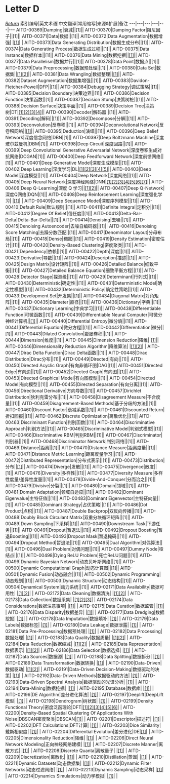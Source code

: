 # Letter D
[*Return*](https://github.com/SyncedAI00/Artificial-Intelligence-Terminology/blob/master/README.md)
索引编号|英文术语|中文翻译|常用缩写|来源&扩展|备注
---|---|---|---|---|---
AITD-00369|Damping|衰减||[1]||
AITD-00370|Damping Factor|阻尼因子||[1]||
AITD-00371|Data|数据||[1]||
AITD-00372|Data Augmentation|数据增强| |[[1]](https://pubs.rsc.org/en/content/chapter/bk9781788017893-00424/978-1-78801-789-3)| |
AITD-00373|Data Generating Distribution|数据生成分布||[1]||
AITD-00374|Data Generating Process|数据生成过程||[1]||
AITD-00375|Data Instance|数据样本||[1]||
AITD-00376|Data Mining|数据挖掘||[[1]](https://pubs.rsc.org/en/content/chapter/bk9781788017893-00037/978-1-78801-789-3)||
AITD-00377|Data Parallelism|数据并行||[1]||
AITD-00378|Data Point|数据点||[1]||
AITD-00379|Data Preprocessing|数据预处理||[1]||
AITD-00380|Data Set|数据集||[[1]](https://www.jiqizhixin.com/articles/2018-01-04-6)[[2]](https://www.nature.com/articles/s41557-021-00716-z)||
AITD-00381|Data Wrangling|数据整理||[[1]](https://www.jiqizhixin.com/articles/2017-08-25-5)||
AITD-00382|Dataset Augmentation|数据集增强||[1]||
AITD-00383|Davidon-Fletcher-Powell|DFP||[1]||
AITD-00384|Debugging Strategy|调试策略||[1]||
AITD-00385|Decision Boundary|决策边界||[1]||
AITD-00386|Decision Function|决策函数||[1]||
AITD-00387|Decision Stump|决策树桩||[1]||
AITD-00388|Decision Surface|决策平面||[1]||
AITD-00389|Decision Tree|决策树|DT|[[1]](https://www.jiqizhixin.com/articles/2018-01-10)[[2]](https://www.jiqizhixin.com/articles/2017-11-29-5)[[3]](https://pubs.rsc.org/en/content/chapter/bk9781788017893-00311/978-1-78801-789-3)[[4]](https://pubs.rsc.org/en/content/chapter/bk9781788017893-00037/978-1-78801-789-3)||
AITD-00390|Decoder|解码器||[1]||
AITD-00391|Decoding|解码||[1]||
AITD-00392|Decompose|分解||[1]||
AITD-00393|Deconvolution|反卷积||[1]||
AITD-00394|Deconvolutional Network|反卷积网络||[[1]](https://www.jiqizhixin.com/articles/2017-09-14)||
AITD-00395|Deduction|演绎||[1]||
AITD-00396|Deep Belief Network|深度信念网络|DBN|[1]||
AITD-00397|Deep Boltzmann Machine|深度玻尔兹曼机|DBM|[1]||
AITD-00398|Deep Circuit|深度回路||[1]||
AITD-00399|Deep Convolutional Generative Adversarial Network|深度卷积生成对抗网络|DCGAN|[1]||
AITD-00400|Deep Feedforward Network|深度前馈网络||[1]||
AITD-00401|Deep Generative Model|深度生成模型||[1]||
AITD-00402|Deep Learning|深度学习|DL|[[1]](https://www.jiqizhixin.com/articles/2018-01-17-2)[[2]](https://www.jiqizhixin.com/articles/2018-01-15-4)[[3]](https://www.jiqizhixin.com/articles/2018-01-15-2)[[4]](https://pubs.rsc.org/en/content/chapter/bk9781788017893-00037/978-1-78801-789-3)[[5]](https://www.nature.com/articles/s41557-021-00716-z)||
AITD-00403|Deep Model|深度模型||[1]||
AITD-00404|Deep Network|深度网络||[1]||
AITD-00405|Deep Neural Network|深度神经网络|DNN|[[1]](https://www.jiqizhixin.com/articles/2018-01-15-2)[[2]](https://www.jiqizhixin.com/articles/2018-01-10)[[3]](https://www.jiqizhixin.com/articles/2018-01-07-2)[[4]](https://pubs.rsc.org/en/content/chapter/bk9781788017893-00109/978-1-78801-789-3)[[5]](https://pubs.rsc.org/en/content/chapter/bk9781788017893-00372/978-1-78801-789-3)[[6]](https://pubs.rsc.org/en/content/chapter/bk9781788017893-00037/978-1-78801-789-3)[[7]](https://pubs.rsc.org/en/content/chapter/bk9781788017893-00280/978-1-78801-789-3)||
AITD-00406|Deep Q-Learning|深度 Q 学习||[[1]](https://www.jiqizhixin.com/articles/2017-10-10-2)[[2]](https://www.jiqizhixin.com/articles/2017-08-22-8)||
AITD-00407|Deep Q-Network|深度Q网络|DQN|[1]||
AITD-00408|Deep Reinforcement Learning|深度强化学习| |[[1]](https://pubs.rsc.org/en/content/chapter/bk9781788017893-00340/978-1-78801-789-3)| |
AITD-00409|Deep Sequence Model|深度序列模型||[1]||
AITD-00410|Default Rule|默认规则||[1]||
AITD-00411|Definite Integral|定积分||[1]||
AITD-00412|Degree Of Belief|信任度||[1]||
AITD-00413|Delta-Bar-Delta|Delta-Bar-Delta||[1]||
AITD-00414|Denoising|去噪||[1]||
AITD-00415|Denoising Autoencoder|去噪自编码器||[1]||
AITD-00416|Denoising Score Matching|去躁分数匹配||[1]||
AITD-00417|Denominator Layout|分母布局||[1]||
AITD-00418|Dense|稠密||[1]||
AITD-00419|Density Estimation|密度估计||[1]||
AITD-00420|Density-Based Clustering|密度聚类||[1]||
AITD-00421|Dependency|依赖||[1]||
AITD-00422|Depth|深度||[1]||
AITD-00423|Derivative|导数||[1]||
AITD-00424|Description|描述||[1]||
AITD-00425|Design Matrix|设计矩阵||[1]||
AITD-00426|Detailed Balance|细致平衡||[1]||
AITD-00427|Detailed Balance Equation|细致平衡方程||[1]||
AITD-00428|Detector Stage|探测级||[1]||
AITD-00429|Determinant|行列式||[1]||
AITD-00430|Deterministic|确定性||[1]||
AITD-00431|Deterministic Model|确定性模型||[1]||
AITD-00432|Deterministic Policy|确定性策略||[1]||
AITD-00433|Development Set|开发集||[1]||
AITD-00434|Diagonal Matrix|对角矩阵||[1]||
AITD-00435|Diameter|直径||[1]||
AITD-00436|Dictionary|字典||[1]||
AITD-00437|Dictionary Learning|字典学习||[1]||
AITD-00438|Differentiable Function|可微函数||[1]||
AITD-00439|Differentiable Neural Computer|可微分神经计算机||[[1]](https://www.jiqizhixin.com/articles/2017-04-11-7)||
AITD-00440|Differential Entropy|微分熵||[1]||
AITD-00441|Differential Equation|微分方程||[1]||
AITD-00442|Differentiation|微分||[1]||
AITD-00443|Dilated Convolution|膨胀卷积||[1]||
AITD-00444|Dimension|维度||[1]||
AITD-00445|Dimension Reduction|降维||[[1]](https://pubs.rsc.org/en/content/chapter/bk9781788017893-00037/978-1-78801-789-3)||
AITD-00446|Dimensionality Reduction Algorithm|降维算法| |[[1]](https://pubs.rsc.org/en/content/chapter/bk9781788017893-00169/978-1-78801-789-3)[[2]](https://www.jiqizhixin.com/articles/2017-08-31-2)| |
AITD-00447|Dirac Delta Function|Dirac Delta函数||[1]||
AITD-00448|Dirac Distribution|Dirac分布||[1]||
AITD-00449|Directed|有向||[1]||
AITD-00450|Directed Acyclic Graph|有向非循环图|DAG|[1]||
AITD-00451|Directed Edge|有向边||[1]||
AITD-00452|Directed Graph|有向图||[1]||
AITD-00453|Directed Graphical Model|有向图模型||[1]||
AITD-00454|Directed Model|有向模型||[1]||
AITD-00455|Directed Separation|有向分离||[1]||
AITD-00456|Directional Derivative|方向导数||[1]||
AITD-00457|Dirichlet Distribution|狄利克雷分布||[1]||
AITD-00458|Disagreement Measure|不合度量||[1]||
AITD-00459|Disagreement-Based Methods|基于分歧的方法||[1]||
AITD-00460|Discount Factor|衰减系数||[1]||
AITD-00461|Discounted Return|折扣回报||[1]||
AITD-00462|Discrete Optimization|离散优化||[1]||
AITD-00463|Discriminant Function|判别函数||[1]||
AITD-00464|Discriminative Approach|判别方法||[1]||
AITD-00465|Discriminative Model|判别式模型||[1]||
AITD-00466|Discriminative RBM|判别RBM||[1]||
AITD-00467|Discriminator|判别器||[1]||
AITD-00468|Discriminator Network|判别网络||[1]||
AITD-00469|Distance|距离||[1]||
AITD-00470|Distance Measure|距离度量||[1]||
AITD-00471|Distance Metric Learning|距离度量学习||[1]||
AITD-00472|Distributed Representation|分布式表示||[1]||
AITD-00473|Distribution|分布||[[1]](https://www.jiqizhixin.com/articles/2018-01-09)||
AITD-00474|Diverge|发散||[1]||
AITD-00475|Divergence|散度||[1]||
AITD-00476|Diversity|多样性||[1]||
AITD-00477|Diversity Measure|多样性度量/差异性度量||[1]||
AITD-00478|Divide-And-Conquer|分而治之||[1]||
AITD-00479|Divisive|分裂||[1]||
AITD-00480|Domain|领域||[1]||
AITD-00481|Domain Adaptation|领域自适应||[1]||
AITD-00482|Dominant Eigenvalue|主特征值||[1]||
AITD-00483|Dominant Eigenvector|主特征向量||[1]||
AITD-00485|Dominant Strategy|占优策略||[1]||
AITD-00486|Dot Product|点积||[1]||
AITD-00487|Double Backprop|双反向传播||[1]||
AITD-00488|Doubly Block Circulant Matrix|双重分块循环矩阵||[1]||
AITD-00489|Down Sampling|下采样||[1]||
AITD-00490|Downstream Task|下游任务||[1]||
AITD-00491|Dropout|暂退法||[1]||
AITD-00492|Dropout Boosting|暂退Boosting||[1]||
AITD-00493|Dropout Mask|暂退掩码||[1]||
AITD-00494|Dropout Method|暂退法||[1]||
AITD-00495|Dual Algorithm|对偶算法||[1]||
AITD-00496|Dual Problem|对偶问题||[1]||
AITD-00497|Dummy Node|哑结点||[1]||
AITD-00498|Dying ReLU Problem|死亡ReLU问题||[1]||
AITD-00499|Dynamic Bayesian Network|动态贝叶斯网络||[1]||
AITD-00500|Dynamic Computational Graph|动态计算图||[1]||
AITD-00501|Dynamic Fusion|动态融合||[1]||
AITD-00502|Dynamic Programming|动态规划||[1]||
AITD-00503|Dynamic Structure|动态结构||[1]||
AITD-00504|Dynamical System|动力系统||[1]||
AITD-02171|Data Availability|数据可用性| |[[1]](https://www.nature.com/articles/s41557-021-00716-z)[[2]](https://pubs.rsc.org/en/content/chapter/bk9781788017893-00206/978-1-83916-023-3)| |
AITD-02172|Data Cleaning|数据清洗| |[[1]](https://www.nature.com/articles/s41557-021-00716-z)[[2]](https://pubs.rsc.org/en/content/chapter/bk9781788017893-00311/978-1-78801-789-3)| |
AITD-02173|Data Collection|数据采集| |[[1]](https://pubs.rsc.org/en/content/chapter/bk9781788017893-00109/978-1-78801-789-3)[[2]](https://www.nature.com/articles/s41557-021-00716-z)[[3]](https://pubs.rsc.org/en/content/chapter/bk9781788017893-00311/978-1-78801-789-3)| |
AITD-02174|Data Considerations|数据注意事项| |[[1]](https://pubs.rsc.org/en/content/chapter/bk9781788017893-00372/978-1-78801-789-3)| |
AITD-02175|Data Curation|数据监管| |[[1]](https://www.nature.com/articles/s41557-021-00716-z)| |
AITD-02176|Data Disparity|数据差异| |[[1]](https://pubs.rsc.org/en/content/chapter/bk9781788017893-00136/978-1-78801-789-3)| |
AITD-02177|Data Dredging|数据挖掘| |[[1]](https://www.nature.com/articles/s41557-021-00716-z)| |
AITD-02178|Data Imputation|数据填补| |[[1]](https://pubs.rsc.org/en/content/chapter/bk9781788017893-00311/978-1-78801-789-3)| |
AITD-02179|Data Labels|数据标签| |[[1]](https://pubs.rsc.org/en/content/chapter/bk9781788017893-00109/978-1-78801-789-3)| |
AITD-02180|Data Leakage|数据泄露| |[[1]](https://www.nature.com/articles/s41557-021-00716-z)| |
AITD-02181|Data Pre-Processing|数据预处理| |[[1]](https://pubs.rsc.org/en/content/chapter/bk9781788017893-00311/978-1-78801-789-3)| |
AITD-02182|Data Processing|数据处理| |[[1]](https://pubs.rsc.org/en/content/chapter/bk9781788017893-00340/978-1-78801-789-3)| |
AITD-02183|Data Quality|数据质量| |[[1]](https://www.nature.com/articles/s41557-021-00716-z)[[2]](https://pubs.rsc.org/en/content/chapter/bk9781788017893-00372/978-1-78801-789-3)| |
AITD-02184|Data Reduction|数据缩减| |[[1]](https://pubs.rsc.org/en/content/chapter/bk9781788017893-00109/978-1-78801-789-3)[[2]](https://pubs.rsc.org/en/content/chapter/bk9781788017893-00311/978-1-78801-789-3)| |
AITD-02185|Data Representation|数据表示| |[[1]](https://www.nature.com/articles/s41557-021-00716-z)[[2]](https://pubs.rsc.org/en/content/chapter/bk9781788017893-00311/978-1-78801-789-3)| |
AITD-02186|Data Selection|数据选择| |[[1]](https://www.nature.com/articles/s41557-021-00716-z)| |
AITD-02187|Data Sources|数据源| |[[1]](https://www.nature.com/articles/s41557-021-00716-z)| |
AITD-02188|Data Splitting|数据拆分| |[[1]](https://www.nature.com/articles/s41557-021-00716-z)| |
AITD-02189|Data Transformation|数据转换| |[[1]](https://pubs.rsc.org/en/content/chapter/bk9781788017893-00311/978-1-78801-789-3)| |
AITD-02190|Data-Driven|数据驱动| |[[1]](https://www.nature.com/articles/s41557-021-00716-z)[[2]](https://pubs.rsc.org/en/content/chapter/bk9781788017893-00424/978-1-78801-789-3)| |
AITD-02191|Data-Driven Decision-Making|数据驱动的决策| |[[1]](https://pubs.rsc.org/en/content/chapter/bk9781788017893-00450/978-1-78801-789-3)| |
AITD-02192|Data-Driven Methods|数据驱动的方法| |[[1]](https://www.nature.com/articles/s41557-021-00716-z)| |
AITD-02193|Data-Driven Spectral Analysis|数据驱动的光谱分析| |[[1]](https://pubs.rsc.org/en/content/chapter/bk9781788017893-00424/978-1-78801-789-3)| |
AITD-02194|Data-Mining|数据挖掘| |[[1]](https://www.nature.com/articles/s41557-021-00716-z)| |
AITD-02195|Database|数据库| |[[1]](https://www.nature.com/articles/s41557-021-00716-z)| |
AITD-02196|DE Algorithm|差分进化算法| |[[1]](https://pubs.rsc.org/en/content/chapter/bk9781788017893-00227/978-1-78801-789-3)| |
AITD-02197|Deeplift|DeepLift模型| |[[1]](https://pubs.rsc.org/en/content/chapter/bk9781788017893-00340/978-1-78801-789-3)| |
AITD-02198|Dendrogram|树状图| |[[1]](https://pubs.rsc.org/en/content/chapter/bk9781788017893-00424/978-1-78801-789-3)| |
AITD-02199|Density Functional Theory|密度泛函理论|DFT|[[1]](https://pubs.rsc.org/en/content/chapter/bk9781788017893-00512/978-1-78801-789-3)[[2]](https://pubs.rsc.org/en/content/chapter/bk9781788017893-00280/978-1-78801-789-3)[[3]](https://pubs.rsc.org/en/content/chapter/bk9781788017893-00424/978-1-78801-789-3)[[4]](https://pubs.rsc.org/en/content/chapter/bk9781788017893-00169/978-1-78801-789-3)[[5]](https://pubs.rsc.org/en/content/chapter/bk9781788017893-00311/978-1-78801-789-3)[[6]](https://www.nature.com/articles/s41557-021-00716-z)| |
AITD-02200|Density-Based Spatial Clustering Of Applications With Noise|DBSCAN密度聚类|DBSCAN|[[1]](https://pubs.rsc.org/en/content/chapter/bk9781788017893-00311/978-1-78801-789-3)| |
AITD-02201|Descriptor|描述符| |[[1]](https://pubs.rsc.org/en/content/chapter/bk9781788017893-00037/978-1-78801-789-3)| |
AITD-02202|DFT Calculations|DFT计算| |[[1]](https://pubs.rsc.org/en/content/chapter/bk9781788017893-00280/978-1-78801-789-3)| |
AITD-02203|Dice Similarity|戴斯相似度| |[[1]](https://pubs.rsc.org/en/content/chapter/bk9781788017893-00037/978-1-78801-789-3)| |
AITD-02204|Differential Evolution|差分进化|DE|[[1]](https://pubs.rsc.org/en/content/chapter/bk9781788017893-00227/978-1-78801-789-3)| |
AITD-02205|Dimensionality Reduction|降维| |[[1]](https://pubs.rsc.org/en/content/chapter/bk9781788017893-00037/978-1-78801-789-3)| |
AITD-02206|Direct Neural Network Modeling|正向神经网络建模| |[[1]](https://pubs.rsc.org/en/content/chapter/bk9781788017893-00227/978-1-78801-789-3)| |
AITD-02207|Discrete Manner|离散方式| |[[1]](https://pubs.rsc.org/en/content/chapter/bk9781788017893-00136/978-1-78801-789-3)| |
AITD-02208|Discrete Quanta|离散量子| |[[1]](https://pubs.rsc.org/en/content/chapter/bk9781788017893-00001/978-1-78801-789-3)| |
AITD-02209|Discretization|离散化| |[[1]](https://pubs.rsc.org/en/content/chapter/bk9781788017893-00311/978-1-78801-789-3)| |
AITD-02210|Distillation|蒸馏| |[[1]](https://pubs.rsc.org/en/content/chapter/bk9781788017893-00340/978-1-78801-789-3)| |
AITD-02211|Dynamic Datasets|动态数据集| |[[1]](https://www.nature.com/articles/s41557-021-00716-z)| |
AITD-02212|Dynamic Filter Networks|动态过滤网络| |[[1]](https://pubs.rsc.org/en/content/chapter/bk9781788017893-00227/978-1-78801-789-3)| |
AITD-02213|Dynamic Sampling|动态采样| |[[1]](https://pubs.rsc.org/en/content/chapter/bk9781788017893-00450/978-1-78801-789-3)| |
AITD-02214|Dynamics Simulations|动力学模拟| |[[1]](https://pubs.rsc.org/en/content/chapter/bk9781788017893-00076/978-1-78801-789-3)| |
